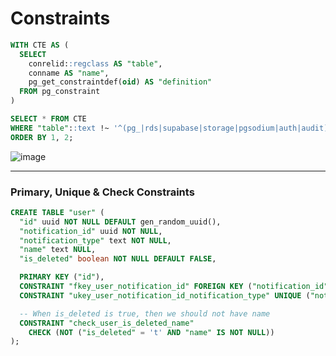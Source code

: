 # Constraints

```sql
WITH CTE AS (
  SELECT
    conrelid::regclass AS "table",
    conname AS "name",
    pg_get_constraintdef(oid) AS "definition"
  FROM pg_constraint
)

SELECT * FROM CTE
WHERE "table"::text !~ '^(pg_|rds|supabase|storage|pgsodium|auth|audit)'
ORDER BY 1, 2;
```

<img alt="image" src="https://user-images.githubusercontent.com/926720/210879346-208bd633-d422-44c1-b2cf-ad79237a2dcc.png">

---

### Primary, Unique & Check Constraints

```sql
CREATE TABLE "user" (
  "id" uuid NOT NULL DEFAULT gen_random_uuid(),
  "notification_id" uuid NOT NULL,
  "notification_type" text NOT NULL,
  "name" text NULL,
  "is_deleted" boolean NOT NULL DEFAULT FALSE,

  PRIMARY KEY ("id"),
  CONSTRAINT "fkey_user_notification_id" FOREIGN KEY ("notification_id") REFERENCES "notification" ("id"),
  CONSTRAINT "ukey_user_notification_id_notification_type" UNIQUE ("notification_id", "notification_type"),

  -- When is_deleted is true, then we should not have name
  CONSTRAINT "check_user_is_deleted_name"
    CHECK (NOT ("is_deleted" = 't' AND "name" IS NOT NULL))
);
```

